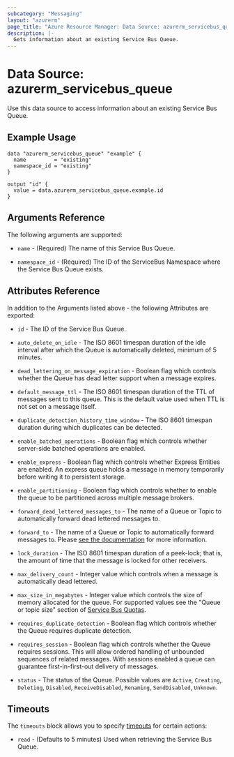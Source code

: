 ```yaml
---
subcategory: "Messaging"
layout: "azurerm"
page_title: "Azure Resource Manager: Data Source: azurerm_servicebus_queue"
description: |-
  Gets information about an existing Service Bus Queue.
---
```


# Data Source: azurerm_servicebus_queue

Use this data source to access information about an existing Service Bus Queue.

## Example Usage

```hcl
data "azurerm_servicebus_queue" "example" {
  name         = "existing"
  namespace_id = "existing"
}

output "id" {
  value = data.azurerm_servicebus_queue.example.id
}
```

## Arguments Reference

The following arguments are supported:

* `name` - (Required) The name of this Service Bus Queue.

* `namespace_id` - (Required) The ID of the ServiceBus Namespace where the Service Bus Queue exists.

## Attributes Reference

In addition to the Arguments listed above - the following Attributes are exported:

* `id` - The ID of the Service Bus Queue.

* `auto_delete_on_idle` - The ISO 8601 timespan duration of the idle interval after which the Queue is automatically deleted, minimum of 5 minutes.

* `dead_lettering_on_message_expiration` - Boolean flag which controls whether the Queue has dead letter support when a message expires.

* `default_message_ttl` - The ISO 8601 timespan duration of the TTL of messages sent to this queue. This is the default value used when TTL is not set on a message itself.

* `duplicate_detection_history_time_window` - The ISO 8601 timespan duration during which duplicates can be detected.

* `enable_batched_operations` - Boolean flag which controls whether server-side batched operations are enabled.

* `enable_express` - Boolean flag which controls whether Express Entities are enabled. An express queue holds a message in memory temporarily before writing it to persistent storage.

* `enable_partitioning` - Boolean flag which controls whether to enable the queue to be partitioned across multiple message brokers.

* `forward_dead_lettered_messages_to` - The name of a Queue or Topic to automatically forward dead lettered messages to.

* `forward_to` - The name of a Queue or Topic to automatically forward messages to. Please [see the documentation](https://docs.microsoft.com/azure/service-bus-messaging/service-bus-auto-forwarding) for more information.

* `lock_duration` - The ISO 8601 timespan duration of a peek-lock; that is, the amount of time that the message is locked for other receivers.

* `max_delivery_count` - Integer value which controls when a message is automatically dead lettered.

* `max_size_in_megabytes` - Integer value which controls the size of memory allocated for the queue. For supported values see the "Queue or topic size" section of [Service Bus Quotas](https://docs.microsoft.com/azure/service-bus-messaging/service-bus-quotas).

* `requires_duplicate_detection` - Boolean flag which controls whether the Queue requires duplicate detection.

* `requires_session` - Boolean flag which controls whether the Queue requires sessions. This will allow ordered handling of unbounded sequences of related messages. With sessions enabled a queue can guarantee first-in-first-out delivery of messages.

* `status` -  The status of the Queue. Possible values are `Active`, `Creating`, `Deleting`, `Disabled`, `ReceiveDisabled`, `Renaming`, `SendDisabled`, `Unknown`.

## Timeouts

The `timeouts` block allows you to specify [timeouts](https://www.terraform.io/language/resources/syntax#operation-timeouts) for certain actions:

* `read` - (Defaults to 5 minutes) Used when retrieving the Service Bus Queue.
